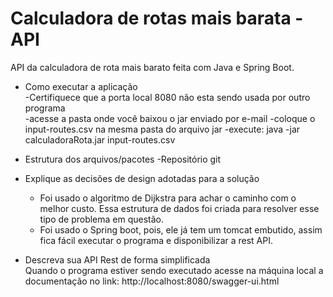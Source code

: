 
# Calculadora de rotas mais barata - API
API da calculadora de rota mais barato feita com Java e Spring Boot.

  * Como executar a aplicação  
 	-Certifiquece que a porta local 8080 não esta sendo usada por outro programa  
  	-acesse a pasta onde você baixou o jar enviado por e-mail
  	-coloque o input-routes.csv na mesma pasta do arquivo jar
  	-execute: java -jar calculadoraRota.jar input-routes.csv  
  
  * Estrutura dos arquivos/pacotes
  	-Repositório git
  
  * Explique as decisões de design adotadas para a solução
  	- Foi usado o algoritmo de Dijkstra para achar o caminho com o melhor custo. Essa estrutura de dados foi criada para resolver esse tipo de problema em questão.
  	- Foi usado o Spring boot, pois, ele já tem um tomcat embutido, assim fica fácil executar o programa e disponibilizar a rest API.
  	   
  * Descreva sua API Rest de forma simplificada  
  	Quando o programa estiver sendo executado acesse na máquina local a documentação no link: http://localhost:8080/swagger-ui.html  